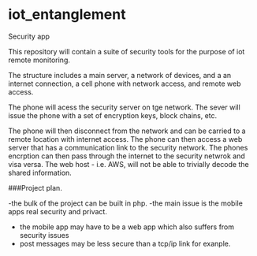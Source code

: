 # iot_entanglement
Security app

This repository will contain a suite of security tools
for the purpose of iot remote monitoring.
   
The structure includes a main server, a network of devices, and 
a an internet connection, a cell phone with network access, and remote web access.

   
The phone will acess the security server on tge network. The sever will issue the phone
with a set of encryption keys, block chains, etc.
   
The phone will then disconnect from the network and can be carried to a remote
location with internet access. The phone can then access a web server that 
has a communication link to the security network. The phones
encrption can then pass through the internet to the security netwrok
and visa versa. The web host - i.e. AWS, will not be
able to trivially decode the shared information.

###Project plan.   
   
-the bulk of the project can be built in php.
-the main issue is the mobile apps real security and privact.
- the mobile app may have to be a web app which also suffers from security issues
- post messages may be less secure than a tcp/ip link for exanple.
